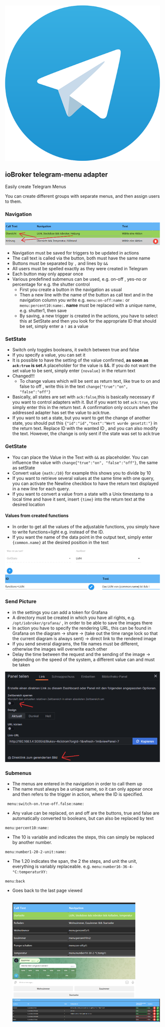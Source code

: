 ![Logo](../../admin/telegram-menu.png)

## ioBroker telegram-menu adapter

Easily create Telegram Menus

You can create different groups with separate menus, and then assign users to them.

### Navigation

![Navigation](../pic/nav.png)

-   Navigation must be saved for triggers to be updated in actions
-   The call text is called via the button, both must have the same name
-   Buttons must be separated by `,` and lines by `&&`
-   All users must be spelled exactly as they were created in Telegram
-   Each button may only appear once
-   Various predefined submenus can be used, e.g. on-off , yes-no or percentage for e.g. the shutter control
    -   First you create a button in the navigation as usual
    -   Then a new line with the name of the button as call text and in the navigation column you write e.g. `menu:on-off:name:` or `menu:percent10:name:`. **name** must be replaced with a unique name, e.g. shutter1, then save
    -   By saving, a new trigger is created in the actions, you have to select this at SetState and then you look for the appropriate ID that should be set, simply enter a `!` as a value

### SetState

-   Switch only toggles booleans, it switch between true and false
-   If you specify a value, you can set it
-   It is possible to have the setting of the value confirmed, **as soon as `ack:true` is set**.A placeholder for the value is &&. If you do not want the set value to be sent, simply enter `{novalue}` in the return text
-   Changed!!!
    -   To change values which will be ​​sent as return text, like true to on and false to off , write this in the text `change{"true":"on", "false":"off"}`
-   Basically, all states are set with `ack:false`,this is basically necessary if you want to control adapters with it. But if you want to set `ack:true`, you simply enter this in the return text. A confirmation only occurs when the addressed adapter has set the value to ack:true.
-   If you want to set a state, but you want to get the change of another state, you should put this `{"id":"id","text":"Wert wurde gesetzt:"}` in the return text. Replace ID with the wanted ID , and you can also modify the text.
    However, the change is only sent if the state was set to ack:true

### GetState

-   You can place the Value in the Text with `&&` as placeholder. You can influence the value with `change{"true":"on", "false":"off"}`, the same as setState
-   Convert value `{math:/10}` for example this shows you to divide by 10
-   If you want to retrieve several values ​​at the same time with one query, you can activate the Newline checkbox to have the return text displayed in a new line for each query.
-   If you want to convert a value from a state with a Unix timestamp to a local time and have it sent, insert `{time}` into the return text at the desired location

#### Values ​​from created functions

-   In order to get all the values ​​of the adjustable functions, you simply have to write functions=light e.g. instead of the ID.
-   If you want the name of the data point in the output text, simply enter `{common.name}` at the desired position in the text

![functions](../pic/functions.png)

### Send Picture

-   in the settings you can add a token for Grafana
-   A directory must be created in which you have all rights, e.g. `/opt/iobroker/grafana/` , in order to be able to save the images there
-   In action you have to specify the rendering URL, this can be found in Grafana on the diagram -> share -> (take out the time range lock so that the current diagram is always sent) -> direct link to the rendered image
-   If you send several diagrams, the file names must be different, otherwise the images will overwrite each other
-   Delay the time between the request and the sending of the image -> depending on the speed of the system, a different value can and must be taken

![Grafana](../pic/grafana.png)

### Submenus

-   The menus are entered in the navigation in order to call them up
-   The name must always be a unique name, so it can only appear once and then refers to the trigger in action, where the ID is specified.

```
 menu:switch-on.true-off.false:name:
```

-   Any value can be replaced, on and off are the buttons, true and false are automatically converted to booleans, but can also be replaced by text

```
menu:percent10:name:
```

-   The 10 is variable and indicates the steps, this can simply be replaced by another number.

```
menu:number1-20-2-unit:name:
```

-   The 1.20 indicates the span, the 2 the steps, and unit the unit, everything is variably replaceable. e.g. `menu:number16-36-4-°C:temperaturXY:`

```
menu:back
```

-   Goes back to the last page viewed

    <br>
    <img src="../pic/submenu_nav.png" width="400"/> <img src="../pic/menu_percent10_r2.png" width="400"/>
    <img src="../pic/submenu_setstate.png" width="600"/>
